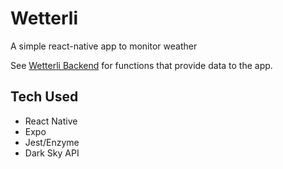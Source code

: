 # Wetterli
A simple react-native app to monitor weather

See [Wetterli Backend](https://github.com/bniedermeyer/wetterli-backend) for functions that provide data to the app. 

## Tech Used
- React Native  
- Expo  
- Jest/Enzyme  
- Dark Sky API
